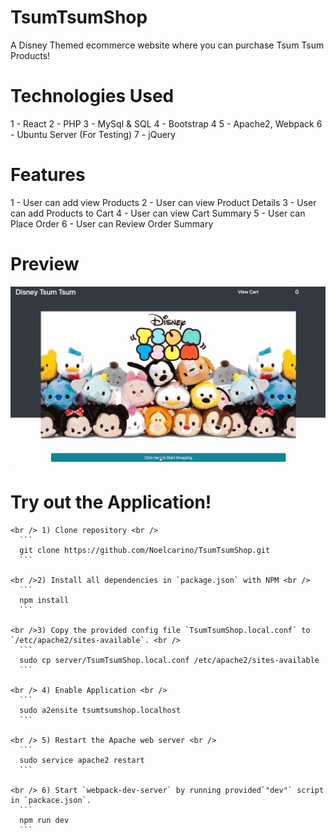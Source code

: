# TsumTsumShop
  A Disney Themed ecommerce website where you can purchase Tsum Tsum Products! 

# Technologies Used
  1 - React
  2 - PHP
  3 - MySql & SQL
  4 - Bootstrap 4
  5 - Apache2, Webpack 
  6 - Ubuntu Server (For Testing)
  7 - jQuery

# Features
  1 - User can add view Products
  2 - User can view Product Details
  3 - User can add Products to Cart
  4 - User can view Cart Summary
  5 - User can Place Order
  6 - User can Review Order Summary

# Preview 
![](/server/public/images-tsum-tsum/tsumtsumshoppreview.gif)

# Try out the Application!
  ```
  <br /> 1) Clone repository <br />
    ```
    git clone https://github.com/Noelcarino/TsumTsumShop.git
    ```

  <br />2) Install all dependencies in `package.json` with NPM <br />
    ```
    npm install
    ```
  
  <br />3) Copy the provided config file `TsumTsumShop.local.conf` to `/etc/apache2/sites-available`. <br />
    ```
    sudo cp server/TsumTsumShop.local.conf /etc/apache2/sites-available
    ```
    
  <br /> 4) Enable Application <br />
    ```
    sudo a2ensite tsumtsumshop.localhost
    ```
    
  <br /> 5) Restart the Apache web server <br />
    ```
    sudo service apache2 restart
    ```
    
  <br /> 6) Start `webpack-dev-server` by running provided`"dev"` script in `packace.json`.
    ```
    npm run dev
    ```
